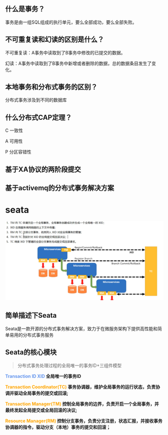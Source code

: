 ## 什么是事务？

事务是由一组SQL组成的执行单元，要么全部成功，要么全部失败。

## 不可重复读和幻读的区别是什么？

不可重复读：A事务中读取到了B事务中修改的已提交的数据。 

幻读：A事务中读取到了B事务中新增或者删除的数据，总的数据条目发生了变化。

## 本地事务和分布式事务的区别？

分布式事务涉及到不同的数据库

## 什么分布式CAP定理？

C    一致性    

A    可用性

P    分区容错性



## 基于XA协议的两阶段提交



## 基于activemq的分布式事务解决方案





# seata



![image-20210808014315607](../images/image-20210808014315607.png)



## 简单描述下Seata

Seata是一款开源的分布式事务解决方案，致力于在微服务架构下提供高性能和简单易用的分布式事务服务

## Seata的核心模块

> 分布式事务处理过程的全局唯一的事务ID+三组件模型

**<font color='cornflowerblue'>Transaction ID XID</font>   全局唯一的事务ID**

**<font color='orange'>Transaction Coordinator(TC) </font>    事务协调器，维护全局事务的运行状态，负责协调并驱动全局事务的提交或回滚;**

**<font color='orange'>Transaction  Manager(TM) </font>   控制全局事务的边界，负责开启一个全局事务，并最终发起全局提交或全局回滚的决议;**

**<font color='orange'>Resource Manager(RM) </font>  控制分支事务，负责分支注册，状态汇报，并接收事务协调器的指令，驱动分支（本地）事务的提交和回滚；**

